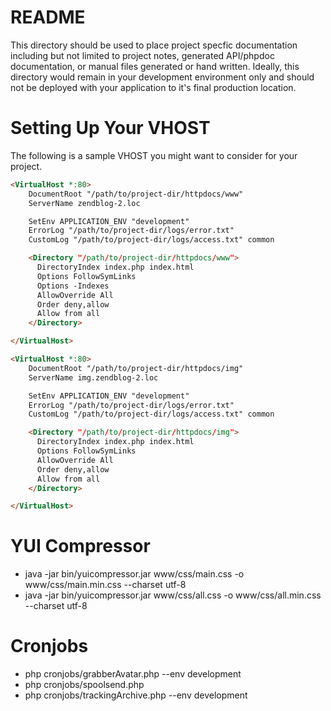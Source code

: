 README
======

This directory should be used to place project specfic documentation including
but not limited to project notes, generated API/phpdoc documentation, or
manual files generated or hand written.  Ideally, this directory would remain
in your development environment only and should not be deployed with your
application to it's final production location.


Setting Up Your VHOST
=====================

The following is a sample VHOST you might want to consider for your project.

```html
<VirtualHost *:80>
    DocumentRoot "/path/to/project-dir/httpdocs/www"
    ServerName zendblog-2.loc

    SetEnv APPLICATION_ENV "development"
    ErrorLog "/path/to/project-dir/logs/error.txt"
    CustomLog "/path/to/project-dir/logs/access.txt" common

    <Directory "/path/to/project-dir/httpdocs/www">
      DirectoryIndex index.php index.html
      Options FollowSymLinks
      Options -Indexes
      AllowOverride All
      Order deny,allow
      Allow from all
    </Directory>

</VirtualHost>
```

```html
<VirtualHost *:80>
    DocumentRoot "/path/to/project-dir/httpdocs/img"
    ServerName img.zendblog-2.loc

    SetEnv APPLICATION_ENV "development"
    ErrorLog "/path/to/project-dir/logs/error.txt"
    CustomLog "/path/to/project-dir/logs/access.txt" common

    <Directory "/path/to/project-dir/httpdocs/img">
      DirectoryIndex index.php index.html
      Options FollowSymLinks
      AllowOverride All
      Order deny,allow
      Allow from all
    </Directory>

</VirtualHost>
```

YUI Compressor
==============

* java -jar bin/yuicompressor.jar www/css/main.css -o www/css/main.min.css --charset utf-8
* java -jar bin/yuicompressor.jar www/css/all.css -o www/css/all.min.css --charset utf-8

Cronjobs
========

* php cronjobs/grabberAvatar.php  --env development
* php cronjobs/spoolsend.php
* php cronjobs/trackingArchive.php  --env development